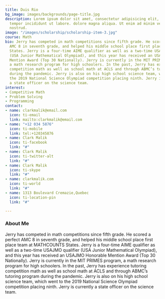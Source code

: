 ```yaml
---
title: Duis Rio
bg_image: images/backgrounds/page-title.jpg
description: Lorem ipsum dolor sit amet, consectetur adipisicing elit, sed do eiusmod
  tempor incididunt ut labore. dolore magna aliqua. Ut enim ad minim veniam, quis
  nostrud.
image: "/images/scholarship/scholarship-item-3.jpg"
course: Math
bio: Jerry has competed in math competitions since fifth grade. He scored a perfect
  AMC 8 in seventh grade, and helped his middle school place first place team at MATHCOUNTS
  States. Jerry is a four-time AIME qualifier as well as a two-time USAJMO qualifier
  (USA Junior Mathematical Olympiad), and this year has received an USAJMO Honorable
  Mention Award (Top 30 Nationally). Jerry is currently in the MIT PRIMES program,
  a math research program for high schoolers. In the past, Jerry has experience tutoring
  competition math as well as school math at ACLS and through ABMC’s tutoring program
  during the pandemic. Jerry is also on his high school science team, which went to
  the 2019 National Science Olympiad competition placing ninth. Jerry is currently
  a state officer on the science team.
interest:
- Competitive Math
- Problem Solving
- Programming
contact:
- name: clarkmalik@email.com
  icon: ti-email
  link: mailto:clarkmalik@email.com
- name: "+12 034 5876"
  icon: ti-mobile
  link: tel:+120345876
- name: Clark Malik
  icon: ti-facebook
  link: "#"
- name: Clark Malik
  icon: ti-twitter-alt
  link: "#"
- name: Clark Malik
  icon: ti-skype
  link: "#"
- name: clarkmalik.com
  icon: ti-world
  link: "#"
- name: 1313 Boulevard Cremazie,Quebec
  icon: ti-location-pin
  link: "#"

---
```

### About Me

Jerry has competed in math competitions since fifth grade. He scored a perfect AMC 8 in seventh grade, and helped his middle school place first place team at MATHCOUNTS States. Jerry is a four-time AIME qualifier as well as a two-time USAJMO qualifier (USA Junior Mathematical Olympiad), and this year has received an USAJMO Honorable Mention Award (Top 30 Nationally). Jerry is currently in the MIT PRIMES program, a math research program for high schoolers. In the past, Jerry has experience tutoring competition math as well as school math at ACLS and through ABMC’s tutoring program during the pandemic. Jerry is also on his high school science team, which went to the 2019 National Science Olympiad competition placing ninth. Jerry is currently a state officer on the science team.
